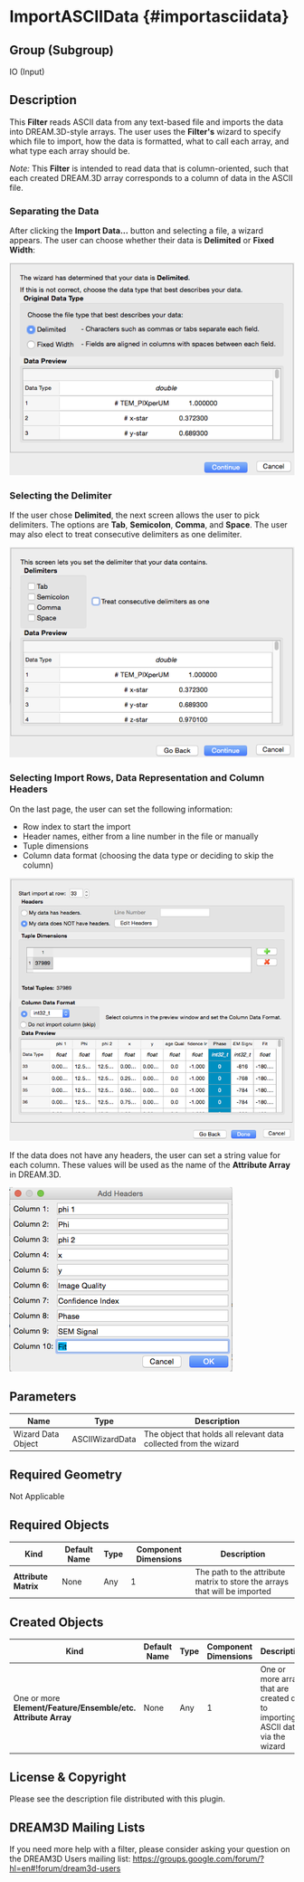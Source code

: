 ImportASCIIData {#importasciidata}
=============

## Group (Subgroup) ##
IO (Input)

## Description ##
This **Filter** reads ASCII data from any text-based file and imports the data into DREAM.3D-style arrays.  The user uses the **Filter's** wizard to specify which file to import, how the data is formatted, what to call each array, and what type each array should be.

*Note:* This **Filter** is intended to read data that is column-oriented, such that each created DREAM.3D array corresponds to a column of data in the ASCII file. 

### Separating the Data ###

After clicking the **Import Data...** button and selecting a file, a wizard appears.  The user can choose whether their data is **Delimited** or **Fixed Width**:

![Selecting how the data is separated](Import_ASCII_1.png)

### Selecting the Delimiter ###

If the user chose **Delimited**, the next screen allows the user to pick delimiters.  The options are **Tab**, **Semicolon**, **Comma**, and **Space**.  The user may also elect to treat consecutive delimiters as one delimiter.

![Selecting the delimiting character(s)](Import_ASCII_2.png)

### Selecting Import Rows, Data Representation and Column Headers ###

On the last page, the user can set the following information:

+ Row index to start the import
+ Header names, either from a line number in the file or manually
+ Tuple dimensions
+ Column data format (choosing the data type or deciding to skip the column)


![Setting Numerical Representations, Column Headers and other information](Import_ASCII_3.png)


If the data does not have any headers, the user can set a string value for each column. These values will be used as the name of the **Attribute Array** in DREAM.3D.

![Setting Names of each Column which will be used as the name of each **Attribute Array** ](Import_ASCII_4.png)

## Parameters ##
| Name | Type | Description |
|------|------|------|
| Wizard Data Object | ASCIIWizardData | The object that holds all relevant data collected from the wizard |

## Required Geometry ##
Not Applicable

## Required Objects ##
| Kind | Default Name | Type | Component Dimensions | Description |
|------|--------------|-------------|---------|-----|
| **Attribute Matrix** | None | Any | 1 | The path to the attribute matrix to store the arrays that will be imported |

## Created Objects ##
| Kind | Default Name | Type | Component Dimensions | Description |
|------|--------------|-------------|---------|-----|
| One or more **Element/Feature/Ensemble/etc. Attribute Array** | None | Any | 1 | One or more arrays that are created due to importing ASCII data via the wizard |

## License & Copyright ##

Please see the description file distributed with this plugin.

## DREAM3D Mailing Lists ##

If you need more help with a filter, please consider asking your question on the DREAM3D Users mailing list:
https://groups.google.com/forum/?hl=en#!forum/dream3d-users